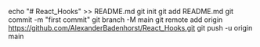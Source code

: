 echo "# React_Hooks" >> README.md
git init
git add README.md
git commit -m "first commit"
git branch -M main
git remote add origin https://github.com/AlexanderBadenhorst/React_Hooks.git
git push -u origin main
